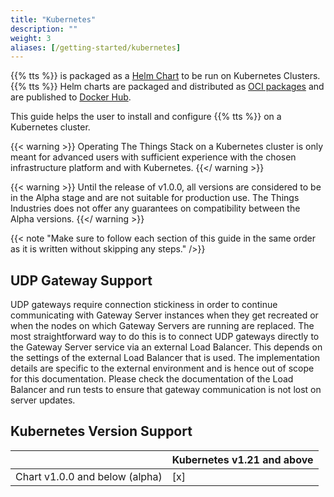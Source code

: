 ```yaml
---
title: "Kubernetes"
description: ""
weight: 3
aliases: [/getting-started/kubernetes]
---
```


{{% tts %}} is packaged as a [Helm Chart](https://helm.sh/) to be run on Kubernetes Clusters. {{% tts %}} Helm charts are packaged and distributed as [OCI packages](https://helm.sh/docs/topics/registries/) and are published to [Docker Hub](https://hub.docker.com/r/thethingsindustries/lorawan-stack-helm-chart).

This guide helps the user to install and configure {{% tts %}} on a Kubernetes cluster.

{{< warning >}} Operating The Things Stack on a Kubernetes cluster is only meant for advanced users with sufficient experience with the chosen infrastructure platform and with Kubernetes. {{</ warning >}}

{{< warning >}} Until the release of v1.0.0, all versions are considered to be in the Alpha stage and are not suitable for production use. The Things Industries does not offer any guarantees on compatibility between the Alpha versions. {{</ warning >}}

{{< note  "Make sure to follow each section of this guide in the same order as it is written without skipping any steps." />}}

## UDP Gateway Support

UDP gateways require connection stickiness in order to continue communicating with Gateway Server instances when they get recreated or when the nodes on which Gateway Servers are running are replaced. The most straightforward way to do this is to connect UDP gateways directly to the Gateway Server service via an external Load Balancer.
This depends on the settings of the external Load Balancer that is used. The implementation details are specific to the external environment and is hence out of scope for this documentation.
Please check the documentation of the Load Balancer and run tests to ensure that gateway communication is not lost on server updates.

## Kubernetes Version Support

||Kubernetes v1.21 and above|
|---|---|
|Chart v1.0.0 and below (alpha)|[x]|
